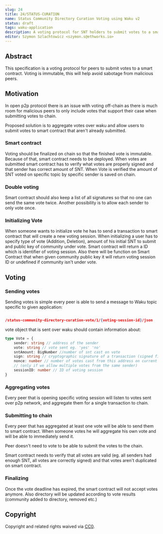 ```yaml
---
slug: 24
title: 24/STATUS-CURATION
name: Status Community Directory Curation Voting using Waku v2
status: draft
tags: waku-application
description: A voting protocol for SNT holders to submit votes to a smart contract. Voting is immutable, which helps avoid sabotage from malicious peers.
editor: Szymon Szlachtowicz <szymon.s@ethworks.io>
---
```


## Abstract

This specification is a voting protocol for peers to submit votes to a smart contract.
Voting is immutable,
this will help avoid sabotage from malicious peers.

## Motivation

In open p2p protocol there is an issue with voting off-chain
as there is much room for malicious peers to only include votes that support
their case when submitting votes to chain.

Proposed solution is to aggregate votes over waku and
allow users to submit votes to smart contract that aren't already submitted.

### Smart contract

Voting should be finalized on chain so that the finished vote is immutable.
Because of that, smart contract needs to be deployed.
When votes are submitted
smart contract has to verify what votes are properly signed and
that sender has correct amount of SNT.
When Vote is verified
the amount of SNT voted on specific topic by specific sender is saved on chain.

### Double voting

Smart contract should also keep a list of all signatures so
that no one can send the same vote twice.
Another possibility is to allow each sender to only vote once.

### Initializing Vote

When someone wants to initialize vote
he has to send a transaction to smart contract that will create a new voting session.
When initializing a user has to specify type of vote (Addition, Deletion),
amount of his initial SNT to submit and public key of community under vote.
Smart contract will return a ID which is identifier of voting session.
Also there will be function on Smart Contract that
when given community public key it will return voting session ID or
undefined if community isn't under vote.

## Voting

### Sending votes

Sending votes is simple every peer is able to send a message to Waku topic
specific to given application:

```json

/status-community-directory-curation-vote/1/{voting-session-id}/json

```

vote object that is sent over waku should contain information about:

```ts
type Vote = {
    sender: string // address of the sender
    vote: string // vote sent eg. 'yes' 'no'
    sntAmount: BigNumber //number of snt cast on vote
    sign: string // cryptographic signature of a transaction (signed fields: sender,vote,sntAmount,nonce,sessionID)
    nonce: number // number of votes cast from this address on current vote 
    // (only if we allow multiple votes from the same sender)
    sessionID: number // ID of voting session
}
```

### Aggregating votes

Every peer that is opening specific voting session
will listen to votes sent over p2p network, and
aggregate them for a single transaction to chain.

### Submitting to chain

Every peer that has aggregated at least one vote
will be able to send them to smart contract.
When someone votes he will aggregate his own vote and
will be able to immediately send it.

Peer doesn't need to vote to be able to submit the votes to the chain.

Smart contract needs to verify that all votes are valid
(eg. all senders had enough SNT, all votes are correctly signed) and
that votes aren't duplicated on smart contract.

### Finalizing

Once the vote deadline has expired, the smart contract will not accept votes anymore.
Also directory will be updated according to vote results
(community added to directory, removed etc.)

## Copyright

Copyright and related rights waived via
[CC0](https://creativecommons.org/publicdomain/zero/1.0/).
